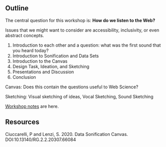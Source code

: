 ## Outline

The central question for this workshop is: **How do we listen to the Web?**

Issues that we might want to consider are accessibility, inclusivity, or even abstract concepts.

1.  Introduction to each other and a question: what was the first sound that you heard today?
2.  Introduction to Sonification and Data Sets
3.  Introduction to the Canvas
4.  Design Task, Ideation, and Sketching
5.  Presentations and Discussion
6.  Conclusion

Canvas: Does this contain the questions useful to Web Science?

Sketching: Visual sketching of ideas, Vocal Sketching, Sound Sketching

[Workshop notes](introduction) are here. 

## Resources

Ciuccarelli, P and Lenzi, S. 2020. Data Sonification Canvas. DOI:10.13140/RG.2.2.20307.66084

